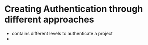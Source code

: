 # Creating Authentication through different approaches
* contains different levels to authenticate a project
* 